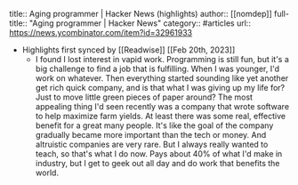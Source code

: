 title:: Aging programmer | Hacker News (highlights)
author:: [[nomdep]]
full-title:: "Aging programmer | Hacker News"
category:: #articles
url:: https://news.ycombinator.com/item?id=32961933

- Highlights first synced by [[Readwise]] [[Feb 20th, 2023]]
	- I found I lost interest in vapid work. Programming is still fun, but it's a big challenge to find a job that is fulfilling. When I was younger, I'd work on whatever. Then everything started sounding like yet another get rich quick company, and is that what I was giving up my life for? Just to move little green pieces of paper around?  The most appealing thing I'd seen recently was a company that wrote software to help maximize farm yields. At least there was some real, effective benefit for a great many people.  It's like the goal of the company gradually became more important than the tech or money. And altruistic companies are very rare.  But I always really wanted to teach, so that's what I do now. Pays about 40% of what I'd make in industry, but I get to geek out all day and do work that benefits the world.